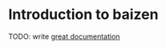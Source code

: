 # Introduction to baizen

TODO: write [great documentation](http://jacobian.org/writing/great-documentation/what-to-write/)

